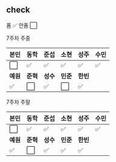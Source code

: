 ## check
품 :white_check_mark:
안품 :white_large_square:

7주차 주중

|본민|동학|준섭|소현|성주|**수민**|
|----|----|----|----|----|----|
|:white_large_square:|:white_check_mark:|:white_check_mark:|:white_check_mark:|:white_check_mark:|:white_check_mark:|
|**예원**|**준혁**|**성수**|**민준**|**한빈**|
|:white_check_mark:|:white_large_square:|:white_check_mark:|:white_large_square:|:white_check_mark:|

7주차 주말

|본민|동학|준섭|소현|성주|**수민**|
|----|----|----|----|----|----|
|:white_large_square:|:white_check_mark:|:white_check_mark:|:white_check_mark:|:white_check_mark:|:white_check_mark:|
|**예원**|**준혁**|**성수**|**민준**|**한빈**|
|:white_check_mark:|:white_large_square:|:white_check_mark:|:white_check_mark:|:white_check_mark:|
